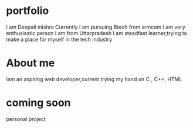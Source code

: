 # portfolio
I am Deepali mishra
Currently I am pursuing Btech from srmcem
I am very enthusiastic person
I am from Uttarpradesh 
I am steadfast learner,trying to make a place  for myself in the tech industry
# About me
Iam an aspiring web developer,current trying my hand on
C , C++, HTML
# coming soon
personal project
